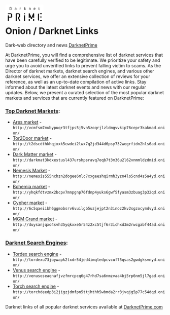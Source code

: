 ![](/logo.webp)  
Onion / Darknet Links
=======================================


Dark-web directory and news [DarknetPrime](https://darknetprime.com/)



At DarknetPrime, you will find a comprehensive list of darknet services that have been carefully verified to be legitimate. We prioritize your safety and urge you to avoid unverified links to prevent falling victim to scams. As the Director of darknet markets, darknet search engines, and various other darknet services, we offer an extensive collection of reviews for your reference, as well as an up-to-date compilation of active links. Stay informed about the latest darknet events and news with our regular updates. Below, we present a curated selection of the most popular darknet markets and services that are currently featured on DarknetPrime:


### [Top Darknet Markets](https://darknetprime.com/onions/marketplaces/):

*   [Ares market](http://vcmfsm7mubypuqr3tfjps5j5vn5zoqrjlzldmgvvkip76cepr3kakmad.onion/) - `http://vcmfsm7mubypuqr3tfjps5j5vn5zoqrjlzldmgvvkip76cepr3kakmad.onion/`
*   [Tor2Door market](http://t2dscdthkhqjxxk5cwdei2lwx7q2jd344d6psy732wegrfidn2hls6ad.onion/) - `http://t2dscdthkhqjxxk5cwdei2lwx7q2jd344d6psy732wegrfidn2hls6ad.onion/`
*   [Dark Matter market](http://darkmat3kdxestusl437urshpsravq7oqb7t3m36u2l62vnmmldzdmid.onion/) - `http://darkmat3kdxestusl437urshpsravq7oqb7t3m36u2l62vnmmldzdmid.onion/`
*   [Nemesis Market](http://nemesis555nchzn2dogee6mlc7xxgeeshqirmh3yzn4lo5cnd4s5a4yd.onion/) - `http://nemesis555nchzn2dogee6mlc7xxgeeshqirmh3yzn4lo5cnd4s5a4yd.onion/`
*   [Bohemia market](http://yhqkfdtvzmx2bcpv7mnpgnp76fdnp4yuks6gwf5fyasm3zbuag3p32qd.onion/) - `http://yhqkfdtvzmx2bcpv7mnpgnp76fdnp4yuks6gwf5fyasm3zbuag3p32qd.onion/`
*   [Cypher market](http://6c5qaeiibh6ggmobsrv6vuilgb5uzjejpt2n3inoz2kv2sgzocymdvyd.onion/) - `http://6c5qaeiibh6ggmobsrv6vuilgb5uzjejpt2n3inoz2kv2sgzocymdvyd.onion/`
*   [MGM Grand market](http://duysanjqxo4svh35yqkxxe5r54z2xc5tjf6r3ichxd3m2rwcgabf44ad.onion/) - `http://duysanjqxo4svh35yqkxxe5r54z2xc5tjf6r3ichxd3m2rwcgabf44ad.onion/`


### [Darknet Search Engines](https://darknetprime.com/onions/search-engines/):

*   [Tordex search engine](http://tordexu73joywapk2txdr54jed4imqledpcvcuf75qsas2gwdgksvnyd.onion/) - `http://tordexu73joywapk2txdr54jed4imqledpcvcuf75qsas2gwdgksvnyd.onion/`
*   [Venus search engine](http://venusoseaqnafjvzfmrcpcq6g47rhd7sa6nmzvaa4bj5rp6nm5jl7gad.onion/) - `http://venusoseaqnafjvzfmrcpcq6g47rhd7sa6nmzvaa4bj5rp6nm5jl7gad.onion/`
*   [Torch search engine](http://torchdeedp3i2jigzjdmfpn5ttjhthh5wbmda2rr3jvqjg5p77c54dqd.onion/) - `http://torchdeedp3i2jigzjdmfpn5ttjhthh5wbmda2rr3jvqjg5p77c54dqd.onion/`


Darknet links of all popular darknet services available at [DarknetPrime.com](https://darknetprime.com/)
